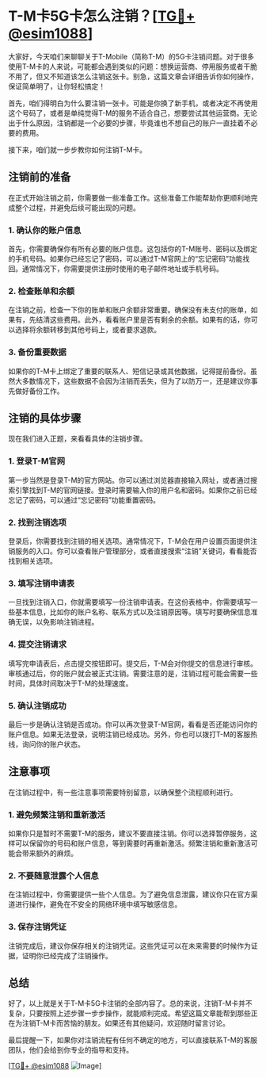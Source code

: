 # T-M卡5G卡怎么注销？[[TG💪+ @esim1088](https://t.me/s/esim1088)]

大家好，今天咱们来聊聊关于T-Mobile（简称T-M）的5G卡注销问题。对于很多使用T-M卡的人来说，可能都会遇到类似的问题：想换运营商、停用服务或者干脆不用了，但又不知道该怎么注销这张卡。别急，这篇文章会详细告诉你如何操作，保证简单明了，让你轻松搞定！

首先，咱们得明白为什么要注销一张卡。可能是你换了新手机，或者决定不再使用这个号码了，或者是单纯觉得T-M的服务不适合自己，想要尝试其他运营商。无论出于什么原因，注销都是一个必要的步骤，毕竟谁也不想自己的账户一直挂着不必要的费用。

接下来，咱们就一步步教你如何注销T-M卡。

## 注销前的准备

在正式开始注销之前，你需要做一些准备工作。这些准备工作能帮助你更顺利地完成整个过程，并避免后续可能出现的问题。

### 1. 确认你的账户信息

首先，你需要确保你有所有必要的账户信息。这包括你的T-M账号、密码以及绑定的手机号码。如果你已经忘记了密码，可以通过T-M官网上的“忘记密码”功能找回。通常情况下，你需要提供注册时使用的电子邮件地址或手机号码。

### 2. 检查账单和余额

在注销之前，检查一下你的账单和账户余额非常重要。确保没有未支付的账单，如果有，先结清这些费用。此外，看看账户里是否有剩余的余额。如果有的话，你可以选择将余额转移到其他号码上，或者要求退款。

### 3. 备份重要数据

如果你的T-M卡上绑定了重要的联系人、短信记录或其他数据，记得提前备份。虽然大多数情况下，这些数据不会因为注销而丢失，但为了以防万一，还是建议你事先做好备份工作。

## 注销的具体步骤

现在我们进入正题，来看看具体的注销步骤。

### 1. 登录T-M官网

第一步当然是登录T-M的官方网站。你可以通过浏览器直接输入网址，或者通过搜索引擎找到T-M的官网链接。登录时需要输入你的用户名和密码。如果你之前已经忘记了密码，可以通过“忘记密码”功能重置密码。

### 2. 找到注销选项

登录后，你需要找到注销的相关选项。通常情况下，T-M会在用户设置页面提供注销服务的入口。你可以查看账户管理部分，或者直接搜索“注销”关键词，看看能否找到相关选项。

### 3. 填写注销申请表

一旦找到注销入口，你就需要填写一份注销申请表。在这份表格中，你需要填写一些基本信息，比如你的账户名称、联系方式以及注销原因等。填写时要确保信息准确无误，以免影响注销进程。

### 4. 提交注销请求

填写完申请表后，点击提交按钮即可。提交后，T-M会对你提交的信息进行审核。审核通过后，你的账户就会被正式注销。需要注意的是，注销过程可能会需要一些时间，具体时间取决于T-M的处理速度。

### 5. 确认注销成功

最后一步是确认注销是否成功。你可以再次登录T-M官网，看看是否还能访问你的账户信息。如果无法登录，说明注销已经成功。另外，你也可以拨打T-M的客服热线，询问你的账户状态。

## 注意事项

在注销过程中，有一些注意事项需要特别留意，以确保整个流程顺利进行。

### 1. 避免频繁注销和重新激活

如果你只是暂时不需要T-M的服务，建议不要直接注销。你可以选择暂停服务，这样可以保留你的号码和账户信息，等到需要时再重新激活。频繁注销和重新激活可能会带来额外的麻烦。

### 2. 不要随意泄露个人信息

在注销过程中，你需要提供一些个人信息。为了避免信息泄露，建议你只在官方渠道进行操作，避免在不安全的网络环境中填写敏感信息。

### 3. 保存注销凭证

注销完成后，建议你保存相关的注销凭证。这些凭证可以在未来需要的时候作为证据，证明你已经完成了注销操作。

## 总结

好了，以上就是关于T-M卡5G卡注销的全部内容了。总的来说，注销T-M卡并不复杂，只要按照上述步骤一步步操作，就能顺利完成。希望这篇文章能帮到那些正在为注销T-M卡而苦恼的朋友。如果还有其他疑问，欢迎随时留言讨论。

最后提醒一下，如果你对注销流程有任何不确定的地方，可以直接联系T-M的客服团队，他们会给到你专业的指导和支持。

[[TG💪+ @esim1088](https://t.me/s/esim1088) ![Image](https://i.postimg.cc/4NQfJmqS/Snipaste-2025-05-13-00-14-12.png)]